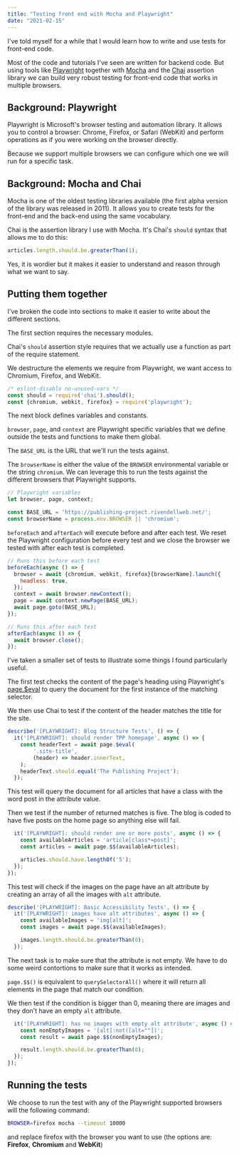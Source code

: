 ```yaml
---
title: "Testing front end with Mocha and Playwright"
date: "2021-02-15"
---
```


I've told myself for a while that I would learn how to write and use tests for front-end code.

Most of the code and tutorials I've seen are written for backend code. But using tools like [Playwright](https://playwright.dev/) together with [Mocha](https://mochajs.org/) and the [Chai](https://www.chaijs.com/) assertion library we can build very robust testing for front-end code that works in multiple browsers.

## Background: Playwright

Playwright is Microsoft's browser testing and automation library. It allows you to control a browser: Chrome, Firefox, or Safari (WebKit) and perform operations as if you were working on the browser directly.

Because we support multiple browsers we can configure which one we will run for a specific task.

## Background: Mocha and Chai

Mocha is one of the oldest testing libraries available (the first alpha version of the library was released in 2011). It allows you to create tests for the front-end and the back-end using the same vocabulary.

Chai is the assertion library I use with Mocha. It's Chai's `should` syntax that allows me to do this:

```js
articles.length.should.be.greaterThan(1);
```

Yes, it is wordier but it makes it easier to understand and reason through what we want to say.

## Putting them together

I've broken the code into sections to make it easier to write about the different sections.

The first section requires the necessary modules.

Chai's `should` assertion style requires that we actually use a function as part of the require statement.

We destructure the elements we require from Playwright, we want access to Chromium, Firefox, and WebKit.

```js
/* eslint-disable no-unused-vars */
const should = require('chai').should();
const {chromium, webkit, firefox} = require('playwright');
```

The next block defines variables and constants.

`browser`, `page`, and `context` are Playwright specific variables that we define outside the tests and functions to make them global.

The `BASE_URL` is the URL that we'll run the tests against.

The `browserName` is either the value of the `BROWSER` environmental variable or the string `chromium`. We can leverage this to run the tests against the different browsers that Playwright supports.

```js
// Playwright variables
let browser, page, context;

const BASE_URL = 'https://publishing-project.rivendellweb.net/';
const browserName = process.env.BROWSER || 'chromium';
```

`beforeEach` and `afterEach` will execute before and after each test. We reset the Playwright configuration before every test and we close the browser we tested with after each test is completed.

```js
// Runs this before each test
beforeEach(async () => {
  browser = await {chromium, webkit, firefox}[browserName].launch({
    headless: true,
  });
  context = await browser.newContext();
  page = await context.newPage(BASE_URL);
  await page.goto(BASE_URL);
});

// Runs this after each test
afterEach(async () => {
  await browser.close();
});
```

I've taken a smaller set of tests to illustrate some things I found particularly useful.

The first test checks the content of the page's heading using Playwright's [page.$eval](https://playwright.dev/docs/api/class-page/?pageevalselector-pagefunction-arg#pageselector) to query the document for the first instance of the matching selector.

We then use Chai to test if the content of the header matches the title for the site.

```js
describe('[PLAYWRIGHT]: Blog Structure Tests', () => {
  it('[PLAYWRIGHT]: should render TPP homepage', async () => {
    const headerText = await page.$eval(
        '.site-title',
        (header) => header.innerText,
    );
    headerText.should.equal('The Publishing Project');
  });
```

This test will query the document for all articles that have a class with the word post in the attribute value.

Then we test if the number of returned matches is five. The blog is coded to have five posts on the home page so anything else will fail.

```js
  it('[PLAYWRIGHT]: should render one or more posts', async () => {
    const availableArticles = 'article[class*=post]';
    const articles = await page.$$(availableArticles);

    articles.should.have.lengthOf('5');
  });
});
```

This test will check if the images on the page have an alt attribute by creating an array of all the images with `alt` attribute.

```js
describe('[PLAYWRIGHT]: Basic Accessibility Tests', () => {
  it('[PLAYWRIGHT]: images have alt attributes', async () => {
    const availableImages = 'img[alt]';
    const images = await page.$$(availableImages);

    images.length.should.be.greaterThan(0);
  });
```

The next task is to make sure that the attribute is not empty. We have to do some weird contortions to make sure that it works as intended.

`page.$$()` is equivalent to `querySelectorAll()` where it will return all elements in the page that match our condition.

We then test if the condition is bigger than 0, meaning there are images and they don't have an empty `alt` attribute.

```js
  it('[PLAYWRIGHT]: has no images with empty alt attribute', async () => {
    const nonEmptyImages = '[alt]:not([alt=""])';
    const result = await page.$$(nonEmptyImages);

    result.length.should.be.greaterThan(0);
  });
});
```

## Running the tests

We choose to run the test with any of the Playwright supported browsers will the following command:

```bash
BROWSER=firefox mocha --timeout 10000
```

and replace firefox with the browser you want to use (the options are: **Firefox**, **Chromium** and **WebKit**)
